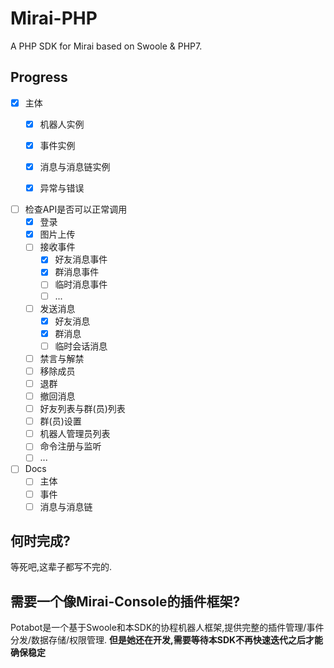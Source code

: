 # Mirai-PHP
A PHP SDK for Mirai based on Swoole &amp; PHP7.

## Progress  
* [x] 主体
  * [x] 机器人实例
  * [x] 事件实例
  * [x] 消息与消息链实例
  * [x] 异常与错误  
  

* [ ] 检查API是否可以正常调用
  * [x] 登录
  * [x] 图片上传 
  * [ ] 接收事件
    * [x] 好友消息事件
    * [x] 群消息事件
    * [ ] 临时消息事件
    * [ ] ...
  * [ ] 发送消息
    * [x] 好友消息
    * [x] 群消息
    * [ ] 临时会话消息 
  * [ ] 禁言与解禁
  * [ ] 移除成员
  * [ ] 退群
  * [ ] 撤回消息
  * [ ] 好友列表与群(员)列表
  * [ ] 群(员)设置
  * [ ] 机器人管理员列表
  * [ ] 命令注册与监听
  * [ ] ...
  
* [ ] Docs
  * [ ] 主体
  * [ ] 事件
  * [ ] 消息与消息链

## 何时完成?  
等死吧,这辈子都写不完的.

## 需要一个像Mirai-Console的插件框架?
Potabot是一个基于Swoole和本SDK的协程机器人框架,提供完整的插件管理/事件分发/数据存储/权限管理.
**但是她还在开发,需要等待本SDK不再快速迭代之后才能确保稳定**